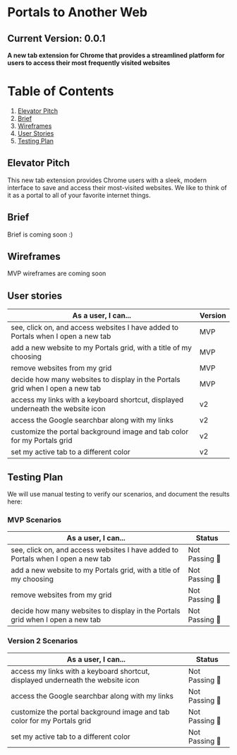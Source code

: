 # Portals to Another Web

## Current Version: 0.0.1

<b> A new tab extension for Chrome that provides a streamlined platform for users to access their most frequently visited websites </b>

# Table of Contents
1. [Elevator Pitch](#elevator-pitch)
2. [Brief](#brief)
3. [Wireframes](#wireframes)
4. [User Stories](#user-stories)
5. [Testing Plan](#testing-plan)

## Elevator Pitch
<div>
<p> This new tab extension provides Chrome users with a sleek, modern interface to save and access their most-visited websites.  We like to think of it as a portal to all of your favorite internet things.</p>
</div>

## Brief
<div>
<p>Brief is coming soon :)</p>
</div>

## Wireframes
<div>
<p>MVP wireframes are coming soon</p>
</div>

## User stories

<div>

| As a user, I can... | Version |
| --- | --- |
| see, click on, and access websites I have added to Portals when I open a new tab | MVP |
| add a new website to my Portals grid, with a title of my choosing | MVP |
| remove websites from my grid | MVP |
| decide how many websites to display in the Portals grid when I open a new tab | MVP |
| access my links with a keyboard shortcut, displayed underneath the website icon | v2 |
| access the Google searchbar along with my links | v2 |
| customize the portal background image and tab color for my Portals grid | v2 |
| set my active tab to a different color | v2 |

</div>

## Testing Plan

We will use manual testing to verify our scenarios, and document the results here:

### MVP Scenarios

<div>

| As a user, I can... | Status |
| --- | --- |
| see, click on, and access websites I have added to Portals when I open a new tab | Not Passing :red_circle: |
| add a new website to my Portals grid, with a title of my choosing | Not Passing :red_circle: |
| remove websites from my grid | Not Passing :red_circle: |
| decide how many websites to display in the Portals grid when I open a new tab | Not Passing :red_circle: |

</div>

### Version 2 Scenarios

<div>

| As a user, I can... | Status |
| --- | --- |
| access my links with a keyboard shortcut, displayed underneath the website icon | Not Passing :red_circle: |
| access the Google searchbar along with my links | Not Passing :red_circle: |
| customize the portal background image and tab color for my Portals grid | Not Passing :red_circle: |
| set my active tab to a different color | Not Passing :red_circle: |

</div>
